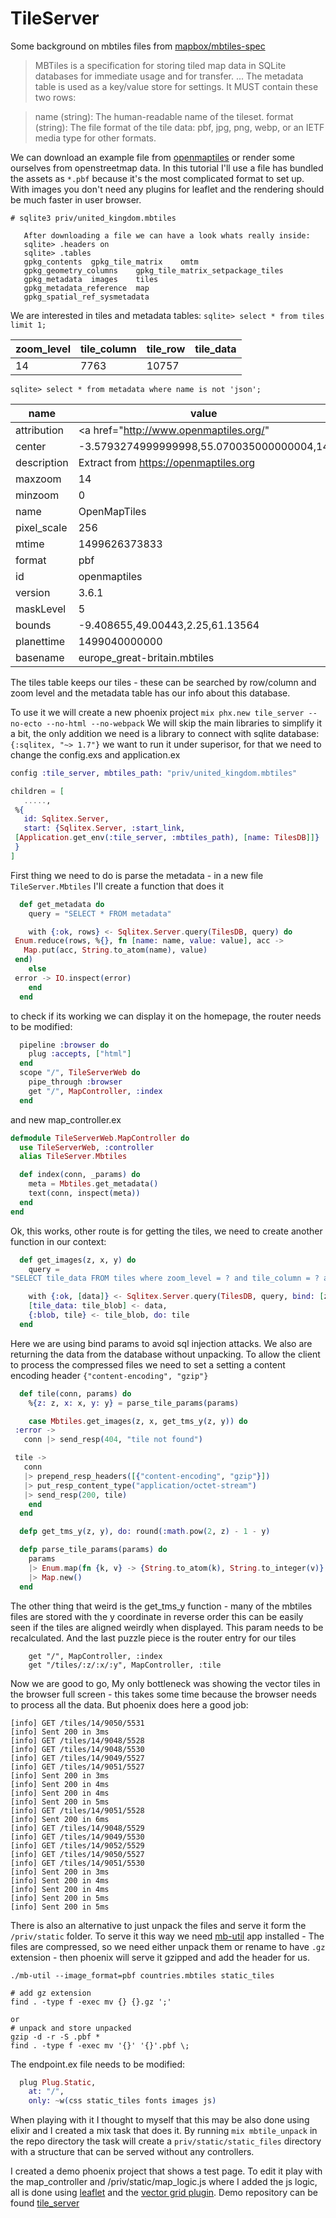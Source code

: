 # TileServer

Some background on mbtiles files from [mapbox/mbtiles-spec](https://github.com/mapbox/mbtiles-spec/blob/master/1.3/spec.md)

> MBTiles is a specification for storing tiled map data in SQLite databases for immediate usage and for transfer.
> ...
> The metadata table is used as a key/value store for settings. It MUST contain these two rows:

> name (string): The human-readable name of the tileset.
> format (string): The file format of the tile data: pbf, jpg, png, webp, or an IETF media type for other formats.

We can download an example file from [openmaptiles](https://openmaptiles.org/) or render some ourselves from openstreetmap data. In this tutorial I'll use a file has bundled the assets as `*.pbf` because it's the most complicated format to set up. With images you don't need any plugins for leaflet and the rendering should be much faster in user browser.

 `# sqlite3 priv/united_kingdom.mbtiles`
 ```   
    After downloading a file we can have a look whats really inside:
    sqlite> .headers on
    sqlite> .tables
    gpkg_contents  gpkg_tile_matrix    omtm    
    gpkg_geometry_columns    gpkg_tile_matrix_setpackage_tiles
    gpkg_metadata  images    tiles   
    gpkg_metadata_reference  map
    gpkg_spatial_ref_sysmetadata
```
    
We are interested in tiles and metadata tables:
`sqlite> select * from tiles limit 1;`

zoom_level | tile_column | tile_row | tile_data
--- | --- | --- | ---
14    | 7763   | 10757    |
    
`sqlite> select * from metadata where name is not 'json';`

name   | value
--- | ---
attribution | <a href="http://www.openmaptiles.org/"
center | -3.5793274999999998,55.070035000000004,14
description | Extract from https://openmaptiles.org
maxzoom| 14
minzoom| 0
name   | OpenMapTiles
pixel_scale | 256
mtime  | 1499626373833
format | pbf
id| openmaptiles
version| 3.6.1
maskLevel   | 5
bounds | -9.408655,49.00443,2.25,61.13564
planettime  | 1499040000000
basename    | europe_great-britain.mbtiles
   
The tiles table keeps our tiles - these can be searched by row/column and zoom level and the metadata table has our info about this database.

To use it we will create a new phoenix project
`mix phx.new tile_server --no-ecto --no-html --no-webpack`
We will skip the main libraries to simplify it a bit, the only addition we need is a library to connect with sqlite database:
`{:sqlitex, "~> 1.7"}`
we want to run it under superisor, for that we need to change the config.exs and application.ex
```elixir
config :tile_server, mbtiles_path: "priv/united_kingdom.mbtiles"
```
```elixir
children = [
   .....,
 %{
   id: Sqlitex.Server,
   start: {Sqlitex.Server, :start_link,
 [Application.get_env(:tile_server, :mbtiles_path), [name: TilesDB]]}
 }
]
```
First thing we need to do is parse the metadata - in a new file `TileServer.Mbtiles` I'll create a function that does it
```elixir
  def get_metadata do
    query = "SELECT * FROM metadata"

    with {:ok, rows} <- Sqlitex.Server.query(TilesDB, query) do
 Enum.reduce(rows, %{}, fn [name: name, value: value], acc ->
   Map.put(acc, String.to_atom(name), value)
 end)
    else
 error -> IO.inspect(error)
    end
  end
```
to check if its working we can display it on the homepage, the router needs to be modified:
```elixir
  pipeline :browser do
    plug :accepts, ["html"]
  end
  scope "/", TileServerWeb do
    pipe_through :browser
    get "/", MapController, :index
  end
```
and new map_controller.ex
```elixir
defmodule TileServerWeb.MapController do
  use TileServerWeb, :controller
  alias TileServer.Mbtiles

  def index(conn, _params) do
    meta = Mbtiles.get_metadata()
    text(conn, inspect(meta))
  end
end
```
Ok, this works, other route is for getting the tiles, we need to create another function in our context:
```elixir
  def get_images(z, x, y) do
    query =
"SELECT tile_data FROM tiles where zoom_level = ? and tile_column = ? and tile_row = ?"

    with {:ok, [data]} <- Sqlitex.Server.query(TilesDB, query, bind: [z, x, y]),
    [tile_data: tile_blob] <- data,
    {:blob, tile} <- tile_blob, do: tile
  end
```
Here we are using bind params to avoid sql injection attacks. We also are returning the data from the database without unpacking. To allow the client to process the compressed files we need to set a setting a content encoding header
`{"content-encoding", "gzip"}`
```elixir
  def tile(conn, params) do
    %{z: z, x: x, y: y} = parse_tile_params(params)

    case Mbtiles.get_images(z, x, get_tms_y(z, y)) do
 :error ->
   conn |> send_resp(404, "tile not found")

 tile ->
   conn
   |> prepend_resp_headers([{"content-encoding", "gzip"}])
   |> put_resp_content_type("application/octet-stream")
   |> send_resp(200, tile)
    end
  end

  defp get_tms_y(z, y), do: round(:math.pow(2, z) - 1 - y)

  defp parse_tile_params(params) do
    params
    |> Enum.map(fn {k, v} -> {String.to_atom(k), String.to_integer(v)} end)
    |> Map.new()
  end
```
The other thing that weird is the get_tms_y function - many of the mbtiles files are stored with the y coordinate in reverse order this can be easily seen if the tiles are aligned weirdly when displayed. This param needs to be recalculated. 
And the last puzzle piece is the router entry for our tiles
```
    get "/", MapController, :index
    get "/tiles/:z/:x/:y", MapController, :tile
```
Now we are good to go, My only bottleneck was showing the vector tiles in the browser full screen - this takes some time because the browser needs to process all the data. 
But phoenix does here a good job:
```
[info] GET /tiles/14/9050/5531   
[info] Sent 200 in 3ms 
[info] GET /tiles/14/9048/5528
[info] GET /tiles/14/9048/5530
[info] GET /tiles/14/9049/5527
[info] GET /tiles/14/9051/5527
[info] Sent 200 in 3ms 
[info] Sent 200 in 4ms 
[info] Sent 200 in 4ms 
[info] Sent 200 in 5ms 
[info] GET /tiles/14/9051/5528   
[info] Sent 200 in 6ms 
[info] GET /tiles/14/9048/5529   
[info] GET /tiles/14/9049/5530   
[info] GET /tiles/14/9052/5529   
[info] GET /tiles/14/9050/5527   
[info] GET /tiles/14/9051/5530   
[info] Sent 200 in 3ms 
[info] Sent 200 in 4ms 
[info] Sent 200 in 4ms 
[info] Sent 200 in 5ms 
[info] Sent 200 in 5ms 
```
There is also an alternative to just unpack the files and serve it form the `/priv/static` folder.
To serve it this way we need [mb-util](https://github.com/mapbox/mbutil) app installed - The files are compressed, so we need either unpack them or rename to have `.gz` extension - then phoenix will serve it gzipped and add the header for us. 
```
./mb-util --image_format=pbf countries.mbtiles static_tiles
```
```
# add gz extension
find . -type f -exec mv {} {}.gz ';'

or
# unpack and store unpacked
gzip -d -r -S .pbf *
find . -type f -exec mv '{}' '{}'.pbf \;
```
The endpoint.ex file needs to be modified:
```elixir
  plug Plug.Static,
    at: "/",
    only: ~w(css static_tiles fonts images js)
```
When playing with it I thought to myself that this may be also done using elixir and I created a mix task that does it. By running `mix mbtile_unpack` in the repo directory the task will create a `priv/static/static_files` directory with a structure that can be served without any controllers.

I created a demo phoenix project that shows a test page.
To edit it play with the map_controller and /priv/static/map_logic.js where I added the js logic, all is done using [leaflet](https://leafletjs.com/) and the [vector grid plugin](https://github.com/Leaflet/Leaflet.VectorGrid). Demo repository can be found [tile_server](https://github.com/dkuku/tile_server)
